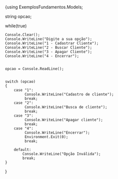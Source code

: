 {using ExemplosFundamentos.Models;

string opcao;

while(true)

    Console.Clear();
    Console.WriteLine("Digite a sua opção");
    Console.WriteLine("1 - Cadastrar Cliente");
    Console.WriteLine("2 - Buscar Cliente");
    Console.WriteLine("3 - Apagar Cliente");
    Console.WriteLine("4 - Encerrar");


    opcao = Console.ReadLine();


    switch (opcao)
    {
        case "1":
             Console.WriteLine("Cadastro de cliente");
             break;
        case "2":
             Console.WriteLine("Busca de cliente");
             break;
        case "3":
             Console.WriteLine("Apagar cliente");
             break;
        case "4":
             Console.WriteLine("Encerrar");
             Environment.Exit(0);
             break;

        default:
            Console.WriteLine("Opção Inválida");
            break;     
    }                        
}

